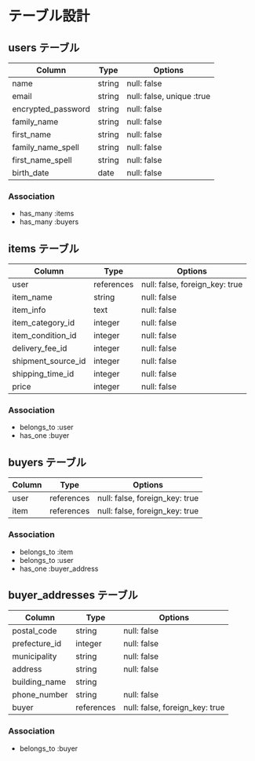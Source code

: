 # テーブル設計

## users テーブル 

| Column             | Type       | Options                   |
| ------------------ | ---------- | ------------------------- |
| name               | string     | null: false               |
| email              | string     | null: false, unique :true |
| encrypted_password | string     | null: false               |
| family_name        | string     | null: false               |
| first_name         | string     | null: false               |
| family_name_spell  | string     | null: false               |
| first_name_spell   | string     | null: false               |
| birth_date         | date       | null: false               |


### Association

- has_many :items
- has_many :buyers

## items テーブル 

| Column             | Type       | Options                        |
| ------------------ | ---------- | ------------------------------ |
| user               | references | null: false, foreign_key: true |
| item_name          | string     | null: false                    |
| item_info          | text       | null: false                    |
| item_category_id   | integer    | null: false                    |
| item_condition_id  | integer    | null: false                    |
| delivery_fee_id    | integer    | null: false                    |
| shipment_source_id | integer    | null: false                    |
| shipping_time_id   | integer    | null: false                    |
| price              | integer    | null: false                    |


### Association

- belongs_to :user
- has_one :buyer

## buyers テーブル 

| Column   | Type       | Options                        |
| -------- | ---------- | ------------------------------ |
| user     | references | null: false, foreign_key: true |
| item     | references | null: false, foreign_key: true |

### Association

- belongs_to :item
- belongs_to :user
- has_one :buyer_address

## buyer_addresses テーブル 

| Column         | Type       | Options                        |
| -------------- | ---------- | ------------------------------ |
| postal_code    | string     | null: false                    |
| prefecture_id  | integer    | null: false                    |
| municipality   | string     | null: false                    |
| address        | string     | null: false                    |
| building_name  | string     |                                |
| phone_number   | string     | null: false                    |
| buyer          | references | null: false, foreign_key: true |


### Association

- belongs_to :buyer
